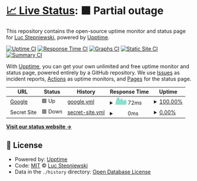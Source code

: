# [📈 Live Status](https://lstep.github.io/Upmonit): <!--live status--> **🟧 Partial outage**

This repository contains the open-source uptime monitor and status page for [Luc Stepniewski](http://www.banquise.org/), powered by [Upptime](https://github.com/upptime/upptime).

[![Uptime CI](https://github.com/lstep/Upmonit/workflows/Uptime%20CI/badge.svg)](https://github.com/lstep/Upmonit/actions?query=workflow%3A%22Uptime+CI%22)
[![Response Time CI](https://github.com/lstep/Upmonit/workflows/Response%20Time%20CI/badge.svg)](https://github.com/lstep/Upmonit/actions?query=workflow%3A%22Response+Time+CI%22)
[![Graphs CI](https://github.com/lstep/Upmonit/workflows/Graphs%20CI/badge.svg)](https://github.com/lstep/Upmonit/actions?query=workflow%3A%22Graphs+CI%22)
[![Static Site CI](https://github.com/lstep/Upmonit/workflows/Static%20Site%20CI/badge.svg)](https://github.com/lstep/Upmonit/actions?query=workflow%3A%22Static+Site+CI%22)
[![Summary CI](https://github.com/lstep/Upmonit/workflows/Summary%20CI/badge.svg)](https://github.com/lstep/Upmonit/actions?query=workflow%3A%22Summary+CI%22)

With [Upptime](https://upptime.js.org), you can get your own unlimited and free uptime monitor and status page, powered entirely by a GitHub repository. We use [Issues](https://github.com/lstep/Upmonit/issues) as incident reports, [Actions](https://github.com/lstep/Upmonit/actions) as uptime monitors, and [Pages](https://lstep.github.io/Upmonit) for the status page.

<!--start: status pages-->
<!-- This summary is generated by Upptime (https://github.com/upptime/upptime) -->
<!-- Do not edit this manually, your changes will be overwritten -->
<!-- prettier-ignore -->
| URL | Status | History | Response Time | Uptime |
| --- | ------ | ------- | ------------- | ------ |
| <img alt="" src="https://favicons.githubusercontent.com/www.google.com" height="13"> [Google](https://www.google.com) | 🟩 Up | [google.yml](https://github.com/lstep/Upmonit/commits/HEAD/history/google.yml) | <details><summary><img alt="Response time graph" src="./graphs/google/response-time-week.png" height="20"> 72ms</summary><br><a href="https://lstep.github.io/Upmonit/history/google"><img alt="Response time 95" src="https://img.shields.io/endpoint?url=https%3A%2F%2Fraw.githubusercontent.com%2Flstep%2FUpmonit%2FHEAD%2Fapi%2Fgoogle%2Fresponse-time.json"></a><br><a href="https://lstep.github.io/Upmonit/history/google"><img alt="24-hour response time 75" src="https://img.shields.io/endpoint?url=https%3A%2F%2Fraw.githubusercontent.com%2Flstep%2FUpmonit%2FHEAD%2Fapi%2Fgoogle%2Fresponse-time-day.json"></a><br><a href="https://lstep.github.io/Upmonit/history/google"><img alt="7-day response time 72" src="https://img.shields.io/endpoint?url=https%3A%2F%2Fraw.githubusercontent.com%2Flstep%2FUpmonit%2FHEAD%2Fapi%2Fgoogle%2Fresponse-time-week.json"></a><br><a href="https://lstep.github.io/Upmonit/history/google"><img alt="30-day response time 93" src="https://img.shields.io/endpoint?url=https%3A%2F%2Fraw.githubusercontent.com%2Flstep%2FUpmonit%2FHEAD%2Fapi%2Fgoogle%2Fresponse-time-month.json"></a><br><a href="https://lstep.github.io/Upmonit/history/google"><img alt="1-year response time 98" src="https://img.shields.io/endpoint?url=https%3A%2F%2Fraw.githubusercontent.com%2Flstep%2FUpmonit%2FHEAD%2Fapi%2Fgoogle%2Fresponse-time-year.json"></a></details> | <details><summary><a href="https://lstep.github.io/Upmonit/history/google">100.00%</a></summary><a href="https://lstep.github.io/Upmonit/history/google"><img alt="All-time uptime 100.00%" src="https://img.shields.io/endpoint?url=https%3A%2F%2Fraw.githubusercontent.com%2Flstep%2FUpmonit%2FHEAD%2Fapi%2Fgoogle%2Fuptime.json"></a><br><a href="https://lstep.github.io/Upmonit/history/google"><img alt="24-hour uptime 100.00%" src="https://img.shields.io/endpoint?url=https%3A%2F%2Fraw.githubusercontent.com%2Flstep%2FUpmonit%2FHEAD%2Fapi%2Fgoogle%2Fuptime-day.json"></a><br><a href="https://lstep.github.io/Upmonit/history/google"><img alt="7-day uptime 100.00%" src="https://img.shields.io/endpoint?url=https%3A%2F%2Fraw.githubusercontent.com%2Flstep%2FUpmonit%2FHEAD%2Fapi%2Fgoogle%2Fuptime-week.json"></a><br><a href="https://lstep.github.io/Upmonit/history/google"><img alt="30-day uptime 100.00%" src="https://img.shields.io/endpoint?url=https%3A%2F%2Fraw.githubusercontent.com%2Flstep%2FUpmonit%2FHEAD%2Fapi%2Fgoogle%2Fuptime-month.json"></a><br><a href="https://lstep.github.io/Upmonit/history/google"><img alt="1-year uptime 100.00%" src="https://img.shields.io/endpoint?url=https%3A%2F%2Fraw.githubusercontent.com%2Flstep%2FUpmonit%2FHEAD%2Fapi%2Fgoogle%2Fuptime-year.json"></a></details>
| <img alt="" src="https://favicons.githubusercontent.com/null" height="13"> Secret Site | 🟥 Down | [secret-site.yml](https://github.com/lstep/Upmonit/commits/HEAD/history/secret-site.yml) | <details><summary><img alt="Response time graph" src="./graphs/secret-site/response-time-week.png" height="20"> 0ms</summary><br><a href="https://lstep.github.io/Upmonit/history/secret-site"><img alt="Response time 0" src="https://img.shields.io/endpoint?url=https%3A%2F%2Fraw.githubusercontent.com%2Flstep%2FUpmonit%2FHEAD%2Fapi%2Fsecret-site%2Fresponse-time.json"></a><br><a href="https://lstep.github.io/Upmonit/history/secret-site"><img alt="24-hour response time 0" src="https://img.shields.io/endpoint?url=https%3A%2F%2Fraw.githubusercontent.com%2Flstep%2FUpmonit%2FHEAD%2Fapi%2Fsecret-site%2Fresponse-time-day.json"></a><br><a href="https://lstep.github.io/Upmonit/history/secret-site"><img alt="7-day response time 0" src="https://img.shields.io/endpoint?url=https%3A%2F%2Fraw.githubusercontent.com%2Flstep%2FUpmonit%2FHEAD%2Fapi%2Fsecret-site%2Fresponse-time-week.json"></a><br><a href="https://lstep.github.io/Upmonit/history/secret-site"><img alt="30-day response time 0" src="https://img.shields.io/endpoint?url=https%3A%2F%2Fraw.githubusercontent.com%2Flstep%2FUpmonit%2FHEAD%2Fapi%2Fsecret-site%2Fresponse-time-month.json"></a><br><a href="https://lstep.github.io/Upmonit/history/secret-site"><img alt="1-year response time 0" src="https://img.shields.io/endpoint?url=https%3A%2F%2Fraw.githubusercontent.com%2Flstep%2FUpmonit%2FHEAD%2Fapi%2Fsecret-site%2Fresponse-time-year.json"></a></details> | <details><summary><a href="https://lstep.github.io/Upmonit/history/secret-site">0.00%</a></summary><a href="https://lstep.github.io/Upmonit/history/secret-site"><img alt="All-time uptime 26.80%" src="https://img.shields.io/endpoint?url=https%3A%2F%2Fraw.githubusercontent.com%2Flstep%2FUpmonit%2FHEAD%2Fapi%2Fsecret-site%2Fuptime.json"></a><br><a href="https://lstep.github.io/Upmonit/history/secret-site"><img alt="24-hour uptime 0.00%" src="https://img.shields.io/endpoint?url=https%3A%2F%2Fraw.githubusercontent.com%2Flstep%2FUpmonit%2FHEAD%2Fapi%2Fsecret-site%2Fuptime-day.json"></a><br><a href="https://lstep.github.io/Upmonit/history/secret-site"><img alt="7-day uptime 0.00%" src="https://img.shields.io/endpoint?url=https%3A%2F%2Fraw.githubusercontent.com%2Flstep%2FUpmonit%2FHEAD%2Fapi%2Fsecret-site%2Fuptime-week.json"></a><br><a href="https://lstep.github.io/Upmonit/history/secret-site"><img alt="30-day uptime 1.38%" src="https://img.shields.io/endpoint?url=https%3A%2F%2Fraw.githubusercontent.com%2Flstep%2FUpmonit%2FHEAD%2Fapi%2Fsecret-site%2Fuptime-month.json"></a><br><a href="https://lstep.github.io/Upmonit/history/secret-site"><img alt="1-year uptime 0.00%" src="https://img.shields.io/endpoint?url=https%3A%2F%2Fraw.githubusercontent.com%2Flstep%2FUpmonit%2FHEAD%2Fapi%2Fsecret-site%2Fuptime-year.json"></a></details>

<!--end: status pages-->

[**Visit our status website →**](https://lstep.github.io/Upmonit)

## 📄 License

- Powered by: [Upptime](https://github.com/upptime/upptime)
- Code: [MIT](./LICENSE) © [Luc Stepniewski](http://www.banquise.org/)
- Data in the `./history` directory: [Open Database License](https://opendatacommons.org/licenses/odbl/1-0/)
